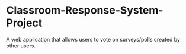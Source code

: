 # Classroom-Response-System-Project
A web application that allows users to vote on surveys/polls created by other users. 
